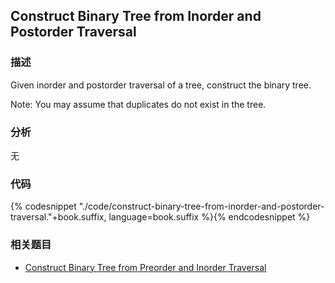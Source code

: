 ## Construct Binary Tree from Inorder and Postorder Traversal


### 描述

Given inorder and postorder traversal of a tree, construct the binary tree.

Note:
You may assume that duplicates do not exist in the tree.


### 分析

无


### 代码

{% codesnippet "./code/construct-binary-tree-from-inorder-and-postorder-traversal."+book.suffix, language=book.suffix %}{% endcodesnippet %}


### 相关题目


* [Construct Binary Tree from Preorder and Inorder Traversal](construct-binary-tree-from-preorder-and-inorder-traversal.md)
